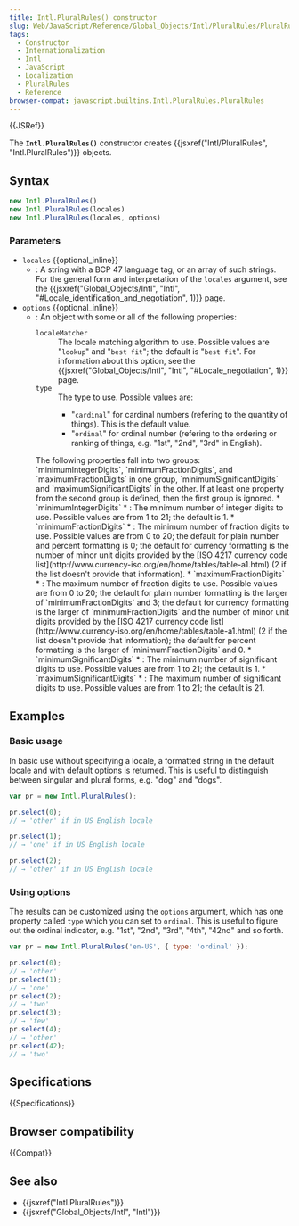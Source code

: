 ```yaml
---
title: Intl.PluralRules() constructor
slug: Web/JavaScript/Reference/Global_Objects/Intl/PluralRules/PluralRules
tags:
  - Constructor
  - Internationalization
  - Intl
  - JavaScript
  - Localization
  - PluralRules
  - Reference
browser-compat: javascript.builtins.Intl.PluralRules.PluralRules
---
```

{{JSRef}}

The **`Intl.PluralRules()`** constructor creates
{{jsxref("Intl/PluralRules", "Intl.PluralRules")}} objects.

## Syntax

```js
new Intl.PluralRules()
new Intl.PluralRules(locales)
new Intl.PluralRules(locales, options)
```

### Parameters

- `locales` {{optional_inline}}
  - : A string with a BCP 47 language tag, or an array of such strings. For the
    general form and interpretation of the `locales` argument, see the
    {{jsxref("Global_Objects/Intl", "Intl",
			"#Locale_identification_and_negotiation", 1)}}
    page.
- `options` {{optional_inline}}
  - : An object with some or all of the following properties:
    <dl><dt><code>localeMatcher</code></dt><dd>The locale matching algorithm to use. Possible values are
    "<code>lookup</code>" and "<code>best fit</code>"; the default is
    "<code>best fit</code>". For information about this option, see the
    {{jsxref("Global_Objects/Intl", "Intl", "#Locale_negotiation", 1)}} page.</dd><dt><code>type</code></dt><dd>The type to use. Possible values are:<ul><li>"<code>cardinal</code>" for cardinal numbers (refering to the
    quantity of things). This is the default value.</li><li>"<code>ordinal</code>" for ordinal number (refering to the
    ordering or ranking of things, e.g. "1st", "2nd", "3rd" in
    English).</li></ul></dd></dl>
    The following properties fall into two groups:
    `minimumIntegerDigits`, `minimumFractionDigits`, and
    `maximumFractionDigits` in one group,
    `minimumSignificantDigits` and
    `maximumSignificantDigits` in the other. If at least one property
    from the second group is defined, then the first group is ignored.
    *   `minimumIntegerDigits`
        *   : The minimum number of integer digits to use. Possible values are from 1 to
            21; the default is 1.
    *   `minimumFractionDigits`
        *   : The minimum number of fraction digits to use. Possible values are from 0
            to 20; the default for plain number and percent formatting is 0; the
            default for currency formatting is the number of minor unit digits
            provided by the [ISO
            4217 currency code list](http://www.currency-iso.org/en/home/tables/table-a1.html) (2 if the list doesn't provide that
            information).
    *   `maximumFractionDigits`
        *   : The maximum number of fraction digits to use. Possible values are from 0
            to 20; the default for plain number formatting is the larger of
            `minimumFractionDigits` and 3; the default for currency
            formatting is the larger of `minimumFractionDigits` and the
            number of minor unit digits provided by the [ISO
            4217 currency code list](http://www.currency-iso.org/en/home/tables/table-a1.html) (2 if the list doesn't provide that
            information); the default for percent formatting is the larger of
            `minimumFractionDigits` and 0.
    *   `minimumSignificantDigits`
        *   : The minimum number of significant digits to use. Possible values are from
            1 to 21; the default is 1.
    *   `maximumSignificantDigits`
        *   : The maximum number of significant digits to use. Possible values are from
            1 to 21; the default is 21.

## Examples

### Basic usage

In basic use without specifying a locale, a formatted string in the default
locale and with default options is returned. This is useful to distinguish
between singular and plural forms, e.g. "dog" and "dogs".

```js
var pr = new Intl.PluralRules();

pr.select(0);
// → 'other' if in US English locale

pr.select(1);
// → 'one' if in US English locale

pr.select(2);
// → 'other' if in US English locale
```

### Using options

The results can be customized using the `options` argument, which has one
property called `type` which you can set to `ordinal`. This is useful to figure
out the ordinal indicator, e.g. "1st", "2nd", "3rd", "4th", "42nd" and so forth.

```js
var pr = new Intl.PluralRules('en-US', { type: 'ordinal' });

pr.select(0);
// → 'other'
pr.select(1);
// → 'one'
pr.select(2);
// → 'two'
pr.select(3);
// → 'few'
pr.select(4);
// → 'other'
pr.select(42);
// → 'two'
```

## Specifications

{{Specifications}}

## Browser compatibility

{{Compat}}

## See also

- {{jsxref("Intl.PluralRules")}}
- {{jsxref("Global_Objects/Intl", "Intl")}}
